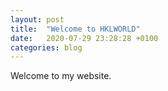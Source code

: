 ```yaml
---
layout: post
title:  "Welcome to HKLWORLD"
date:   2020-07-29 23:28:28 +0100
categories: blog
---
```

Welcome to my website.
